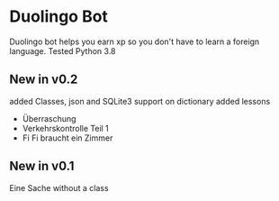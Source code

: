 # Duolingo Bot

Duolingo bot helps you earn xp so you don't have to learn a foreign language.
Tested Python 3.8

## New in v0.2

added Classes, json and SQLite3 support on dictionary
added lessons

- Überraschung
- Verkehrskontrolle Teil 1
- Fi Fi braucht ein Zimmer

## New in v0.1

Eine Sache without a class
